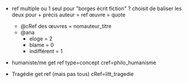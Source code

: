<!-- <ref Charles X type = author, à dégager ? -->

+ ref multiple ou 1 seul pour "borges écrit fiction" ?
choisit de baliser les deux pour + précis
auteur = ref œuvre = quote
	+ @cRef des œuvres = nomauteur_titre
	+ @ana
		+ eloge = 2
		+ blame = 0
		+ indifférent = 1

+ humaniste/me get ref type=concept cref=philo_humanisme
+ Tragédie get ref (mais pas tous) cRef=litt_tragedie